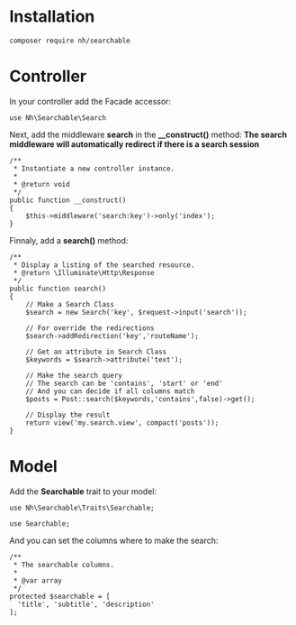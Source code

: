 # Installation

```
composer require nh/searchable
```

# Controller

In your controller add the Facade accessor:

```
use Nh\Searchable\Search
```

Next, add the middleware **search** in the **__construct()** method:
**The search middleware will automatically redirect if there is a search session**

```
/**
 * Instantiate a new controller instance.
 *
 * @return void
 */
public function __construct()
{
    $this->middleware('search:key')->only('index');
}
```

Finnaly, add a **search()** method:

```
/**
 * Display a listing of the searched resource.
 * @return \Illuminate\Http\Response
 */
public function search()
{
    // Make a Search Class
    $search = new Search('key', $request->input('search'));

    // For override the redirections
    $search->addRedirection('key','routeName');

    // Get an attribute in Search Class
    $keywords = $search->attribute('text');

    // Make the search query
    // The search can be 'contains', 'start' or 'end'
    // And you can decide if all columns match
    $posts = Post::search($keywords,'contains',false)->get();

    // Display the result
    return view('my.search.view', compact('posts'));
}
```

# Model

Add the **Searchable** trait to your model:

```
use Nh\Searchable\Traits\Searchable;

use Searchable;
```

And you can set the columns where to make the search:

```
/**
 * The searchable columns.
 *
 * @var array
 */
protected $searchable = [
  'title', 'subtitle', 'description'
];
```
